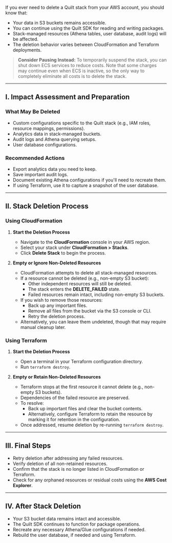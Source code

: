 <!-- markdownlint-disable-next-line first-line-h1 -->
If you ever need to delete a Quilt stack from your AWS account, you should know
that:

- Your data in S3 buckets remains accessible.
- You can continue using the Quilt SDK for reading and writing packages.
- Stack-managed resources (Athena tables, user database, audit logs) will be affected.
- The deletion behavior varies between CloudFormation and Terraform deployments.

> **Consider Pausing Instead:** To temporarily suspend the stack, you can shut
> down ECS services to reduce costs. Note that some charges may continue even
> when ECS is inactive, so the only way to completely eliminate all costs is to
> delete the stack.

---

## I. Impact Assessment and Preparation

### What May Be Deleted

- Custom configurations specific to the Quilt stack (e.g., IAM roles, resource
  mappings, permissions).
- Analytics data in stack-managed buckets.
- Audit logs and Athena querying setups.
- User database configurations.

### Recommended Actions

- Export analytics data you need to keep.
- Save important audit logs.
- Document existing Athena configurations if you'll need to recreate them.
- If using Terraform, use it to capture a snapshot of the user database.

---

## II. Stack Deletion Process

### Using CloudFormation

1. **Start the Deletion Process**  
   - Navigate to the **CloudFormation** console in your AWS region.  
   - Select your stack under **CloudFormation > Stacks**.  
   - Click **Delete Stack** to begin the process.

2. **Empty or Ignore Non-Deleted Resources**
   - CloudFormation attempts to delete all stack-managed resources.  
   - If a resource cannot be deleted (e.g., non-empty S3 bucket):  
     - Other independent resources will still be deleted.  
     - The stack enters the **DELETE_FAILED** state.  
     - Failed resources remain intact, including non-empty S3 buckets.  
   - If you wish to remove those resources:
       - Back up any important files.  
       - Remove all files from the bucket via the S3 console or CLI.  
       - Retry the deletion process.
   - Alternatively, you can leave them undeleted, though that may require manual
     cleanup later.

### Using Terraform

1. **Start the Deletion Process**  
   - Open a terminal in your Terraform configuration directory.  
   - Run `terraform destroy`.

2. **Empty or Retain Non-Deleted Resources**  
   - Terraform stops at the first resource it cannot delete (e.g., non-empty S3
     buckets).  
   - Dependencies of the failed resource are preserved.  
   - To resolve:  
       - Back up important files and clear the bucket contents.  
       - Alternatively, configure Terraform to retain the resource by marking it
         for retention in the configuration.  
   - Once addressed, resume deletion by re-running `terraform destroy`.

---

## III. Final Steps

- Retry deletion after addressing any failed resources.  
- Verify deletion of all non-retained resources.  
- Confirm that the stack is no longer listed in CloudFormation or Terraform.  
- Check for any orphaned resources or residual costs using the **AWS Cost
  Explorer**.  

---

## IV. After Stack Deletion

- Your S3 bucket data remains intact and accessible.  
- The Quilt SDK continues to function for package operations.  
- Recreate any necessary Athena/Glue configurations if needed.
- Rebuild the user database, if needed and using Terraform.
